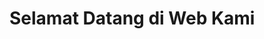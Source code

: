 <!DOCTYPE html>
<html>
<head>
    <title>WMyWebbApp</title>
</head>
<body>
    <h1>Selamat Datang di Web Kami</h1>
</body>
</html>